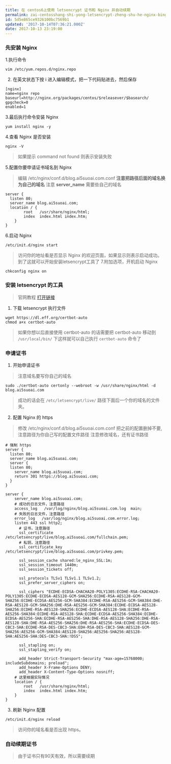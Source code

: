 ```yaml
---
title: 在 centos6上使用 letsencrypt 证书和 Nginx 并自动续期
permalink: zai-centosshang-shi-yong-letsencrypt-zheng-shu-he-nginx-bing-zi-dong-xu-qi
id: 5d5e865ce9326100bc7569b1
updated: '2017-10-14T07:36:21.000Z'
date: 2017-10-13 23:19:00
---
```


### 先安装 Nginx 
1.执行命令

```
vim /etc/yum.repos.d/nginx.repo

```

2. 在英文状态下按 i 进入编辑模式，把一下代码贴进去，然后保存

```
[nginx]
name=nginx repo
baseurl=http://nginx.org/packages/centos/$releasever/$basearch/
gpgcheck=0
enabled=1
```

3.最后执行命令安装 Nginx

```
yum install nginx -y
```

4.查看 Nginx 是否安装

```
nginx -V
```
> 如果提示 command not found 则表示安装失败

5.配置你要申请证书域名到 Nginx
> 编辑 /etc/nginx/conf.d/blog.ai5suoai.com.conf
> **注意把路径后面的域名换为自己的域名**
> 注意 **server_name** 需要些自己的域名
```
server {
  listen 80;
  server_name blog.ai5suoai.com;
  location / {
        root   /usr/share/nginx/html;
        index  index.html index.htm;
    }
}
```
6.启动 Nginx
```
/etc/init.d/nginx start
```
> 访问你的地址看是否显示 Nginx 的欢迎页面，如果显示则表示启动成功。到了这就可以开始安装letsencrypt工具了
7.附加选项，开机启动 Nginx
```
chkconfig nginx on
```


### 安装 letsencrypt 的工具
> 官网教程 [打开链接](https://certbot.eff.org/#centos6-nginx)
1. 下载 letsencrypt 执行文件

```
wget https://dl.eff.org/certbot-auto
chmod a+x certbot-auto
```
> 如果你想以后直接使用 certbot-auto 的话需要把 certbot-auto 移动到 `/usr/local/bin/` 下这样就可以自己执行 `certbot-auto` 命令了
### 申请证书
1. 开始申请证书
> 注意域名要写你自己的域名
```
sudo ./certbot-auto certonly --webroot -w /usr/share/nginx/html -d blog.ai5suoai.com
```
> 成功的话会在 `/etc/letsencrypt/live/` 路径下面后一个你的域名的文件夹。
2. 配置 Nginx 的 https
> 修改 /etc/nginx/conf.d/blog.ai5suoai.com.conf
> 把之前的配置删掉不要,注意路径为你自己写的配置文件路径
> 注意修改域名，还有证书路径
```
# 强制 https
server {
  listen 80;
  server_name blog.ai5suoai.com;
  server {
  listen 80;
    server_name blog.ai5suoai.com;
    return 301 https://blog.ai5suoai.com;
  }
}

server {
    server_name blog.ai5suoai.com;
    # 成功的日志文件，注意路径
    access_log   /var/log/nginx/blog.ai5suoai.com.log  main;
    # 失败的日志文件，注意路径
    error_log   /var/log/nginx/blog.ai5suoai.com.error.log;
    listen 443 ssl http2;
      # 证书，注意路径
      ssl_certificate /etc/letsencrypt/live/blog.ai5suoai.com/fullchain.pem;
      # 私钥，注意路径
      ssl_certificate_key /etc/letsencrypt/live/blog.ai5suoai.com/privkey.pem;

      ssl_session_cache shared:le_nginx_SSL:1m;
      ssl_session_timeout 1440m;
      ssl_session_tickets off;

      ssl_protocols TLSv1 TLSv1.1 TLSv1.2;
      ssl_prefer_server_ciphers on;

      ssl_ciphers "ECDHE-ECDSA-CHACHA20-POLY1305:ECDHE-RSA-CHACHA20-POLY1305:ECDHE-ECDSA-AES128-GCM-SHA256:ECDHE-RSA-AES128-GCM-SHA256:ECDHE-ECDSA-AES256-GCM-SHA384:ECDHE-RSA-AES256-GCM-SHA384:DHE-RSA-AES128-GCM-SHA256:DHE-RSA-AES256-GCM-SHA384:ECDHE-ECDSA-AES128-SHA256:ECDHE-RSA-AES128-SHA256:ECDHE-ECDSA-AES128-SHA:ECDHE-RSA-AES256-SHA384:ECDHE-RSA-AES128-SHA:ECDHE-ECDSA-AES256-SHA384:ECDHE-ECDSA-AES256-SHA:ECDHE-RSA-AES256-SHA:DHE-RSA-AES128-SHA256:DHE-RSA-AES128-SHA:DHE-RSA-AES256-SHA256:DHE-RSA-AES256-SHA:ECDHE-ECDSA-DES-CBC3-SHA:ECDHE-RSA-DES-CBC3-SHA:EDH-RSA-DES-CBC3-SHA:AES128-GCM-SHA256:AES256-GCM-SHA384:AES128-SHA256:AES256-SHA256:AES128-SHA:AES256-SHA:DES-CBC3-SHA:!DSS";

      ssl_stapling on;
      ssl_stapling_verify on;

      add_header Strict-Transport-Security "max-age=15768000; includeSubdomains; preload";
      add_header X-Frame-Options DENY;
      add_header X-Content-Type-Options nosniff;
    # 这里根据实际情况  
    location / {
        root   /usr/share/nginx/html;
        index  index.html index.htm;
    }
}
```
3. 刷新 Nginx 配置

```
/etc/init.d/nginx reload
```
> 访问你的域名看是否出现 https。

### 自动续期证书
> 由于证书只有90天有效，所以需要续期

